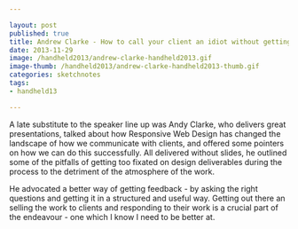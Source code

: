 ```yaml
---

layout: post
published: true
title: Andrew Clarke - How to call your client an idiot without getting fired
date: 2013-11-29
image: /handheld2013/andrew-clarke-handheld2013.gif
image-thumb: /handheld2013/andrew-clarke-handheld2013-thumb.gif
categories: sketchnotes
tags: 
- handheld13

---
```


A late substitute to the speaker line up was Andy Clarke, who delivers great presentations, talked about how Responsive Web Design has changed the landscape of how we communicate with clients, and offered some pointers on how we can do this successfully. All delivered without slides, he outlined some of the pitfalls of getting too fixated on design deliverables during the process to the detriment of the atmosphere of the work. 

He advocated a better way of getting feedback - by asking the right questions and getting it in a structured and useful way. Getting out there an selling the work to clients and responding to their work is a crucial part of the endeavour - one which I know I need to be better at.